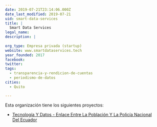 ```yaml
---
date: 2019-07-21T23:14:06.000Z
date_last_modified: 2019-07-21
uid: smart-data-services
title: |
  Smart Data Services
legal_name: 
description: |
  
org_type: Empresa privada (startup)
website: www.smartdataservices.tech
year_founded: 2017
facebook: 
twitter: 
tags:
  - transparencia-y-rendicion-de-cuentas
  - periodismo-de-datos
cities: 
  - Quito

---
```


Esta organización tiene los siguientes proyectos:

- [Tecnología Y Datos - Enlace Entre La Población Y La Policía Nacional Del Ecuador](/proyectos/tecnologia-y-datos-enlace-entre-la-poblacion-y-la-policia-nacional-del-ecuador)

